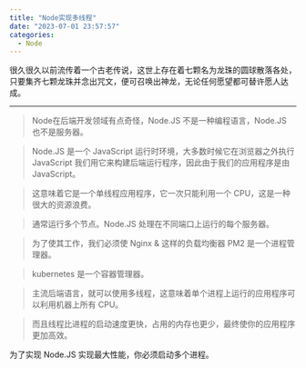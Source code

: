 ```yaml
---
title: "Node实现多线程"
date: "2023-07-01 23:57:57"
categories:
  - Node
---
```


很久很久以前流传着一个古老传说，这世上存在着七颗名为龙珠的圆球散落各处，只要集齐七颗龙珠并念出咒文，便可召唤出神龙，无论任何愿望都可替许愿人达成。

---

> Node在后端开发领域有点奇怪，Node.JS 不是一种编程语言，Node.JS 也不是服务器。

> Node.JS 是一个 JavaScript 运行时环境，大多数时候它在浏览器之外执行 JavaScript 我们用它来构建后端运行程序，因此由于我们的应用程序是由 JavaScript。

> 这意味着它是一个单线程应用程序，它一次只能利用一个 CPU，这是一种很大的资源浪费。

> 通常运行多个节点。Node.JS 处理在不同端口上运行的每个服务器。

> 为了使其工作，我们必须使 Nginx & 这样的负载均衡器 PM2 是一个进程管理器。

> kubernetes 是一个容器管理器。

> 主流后端语言，就可以使用多线程，这意味着单个进程上运行的应用程序可以利用机器上所有 CPU。

> 而且线程比进程的启动速度更快，占用的内存也更少，最终使你的应用程序更加高效。

为了实现 Node.JS 实现最大性能，你必须启动多个进程。


